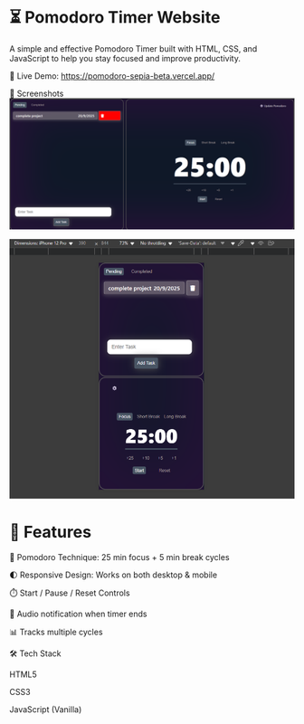 # ⏳ Pomodoro Timer Website

A simple and effective Pomodoro Timer built with HTML, CSS, and JavaScript to help you stay focused and improve productivity.

🔗 Live Demo: https://pomodoro-sepia-beta.vercel.app/

📸 Screenshots
![Desktop Screenshot](./Private/dekstop.png)

![Mobile Screenshot](./Private/mobile.png)


# 🚀 Features

🎯 Pomodoro Technique: 25 min focus + 5 min break cycles

🌓 Responsive Design: Works on both desktop & mobile

⏱️ Start / Pause / Reset Controls

🔔 Audio notification when timer ends

📊 Tracks multiple cycles

🛠️ Tech Stack

HTML5

CSS3

JavaScript (Vanilla)